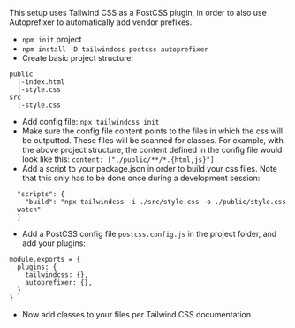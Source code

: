 This setup uses Tailwind CSS as a PostCSS plugin, in order to also use Autoprefixer to automatically add vendor prefixes.

- `npm init` project
- `npm install -D tailwindcss postcss autoprefixer`
- Create basic project structure:
```
public
  |-index.html
  |-style.css
src
  |-style.css
```
- Add config file: `npx tailwindcss init`
- Make sure the config file content points to the files in which the css will be outputted. These files will be scanned for classes. For example, with the above project structure, the content defined in the config file would look like this: `content: ["./public/**/*.{html,js}"]`
- Add a script to your package.json in order to build your css files. Note that this only has to be done once during a development session:
```
  "scripts": {
    "build": "npx tailwindcss -i ./src/style.css -o ./public/style.css --watch"
  }
```
- Add a PostCSS config file `postcss.config.js`  in the project folder, and add your plugins:
```
module.exports = {
  plugins: {
    tailwindcss: {},
    autoprefixer: {},
  }
}
```
- Now add classes to your files per Tailwind CSS documentation
